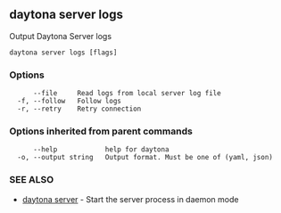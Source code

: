 ## daytona server logs

Output Daytona Server logs

```
daytona server logs [flags]
```

### Options

```
      --file     Read logs from local server log file
  -f, --follow   Follow logs
  -r, --retry    Retry connection
```

### Options inherited from parent commands

```
      --help            help for daytona
  -o, --output string   Output format. Must be one of (yaml, json)
```

### SEE ALSO

* [daytona server](daytona_server.md)	 - Start the server process in daemon mode

